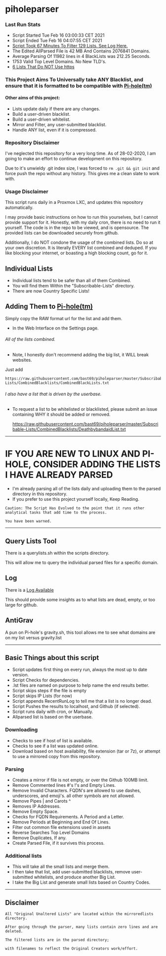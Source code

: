 # piholeparser

### Last Run Stats

* Script Started Tue Feb 16 03:00:33 CET 2021
* Script Ended Tue Feb 16 04:07:55 CET 2021
* [Script Took 67 Minutes To Filter 129 Lists. See Log Here.](https://github.com/bast69/piholeparser/blob/master/RecentRunLogs/Mainlog.md)
* The Edited AllParsed File is 42 MB And Contains 2076841 Domains.
* Average Parsing Of 11982 lines in 4 BlackLists was 212.25 Seconds.
* 1753 Valid Top Level Domains. No New TLD's.
* [6 Lists That Do NOT Use https](https://github.com/bast69/piholeparser/blob/master/RecentRunLogs/TopLevelScripts/10-Running-Initial-Tasks/20-Identifying-Lists-Without-https.md)

### This Project Aims To Universally take ANY Blacklist, and ensure that it is formatted to be compatible with [Pi-hole(tm)](https://pi-hole.net/)

#### Other aims of this project:

* Lists update daily if there are any changes.
* Build a user-driven blacklist.
* Build a user-driven whitelist.
* Mirror and Filter, any user-submitted blacklist.
* Handle ANY list, even if it is compressed.

### Repository Disclaimer
I've neglected this repository for a very long time. As of 28-02-2020, I am going to make an effort to continue development on this repository.

Due to it's unwieldy .git index size, I was forced to `rm .git && git init` and force push the repo without any history. This gives me a clean slate to work with.

### Usage Disclaimer
This script runs daily in a Proxmox LXC, and updates this repository automatically.

I may provide basic instructions on how to run this yourselves, but I cannot provide support for it.
Honestly, with my daily cron, there is no need to run it yourself.
The code is in the repo to be viewed, and is opensource.
The provided lists can be downloaded securely from github.

Additionally, I do NOT condone the usage of the combined lists. Do so at your own discretion.
It is literally EVERY list combined and deduped. If you like blocking your internet, or boasting a high blocking count, go for it.

## Individual Lists

* Individual lists tend to be safer than all of them Combined.
* You will find them Within the "Subscribable-Lists" directory.
* There are now Country Specific Lists!

## Adding Them to [Pi-hole(tm)](https://pi-hole.net/)

Simply copy the RAW format url for the list and add them.

* In the Web Interface on the Settings page.

###### All of the lists combined.

* Note, I honestly don't recommend adding the big list, it WILL break websites.

Just add

    https://raw.githubusercontent.com/bast69/piholeparser/master/Subscribable-Lists/CombinedBlacklists/CombinedBlackLists.txt

###### I also have a list that is driven by the userbase.

* To request a list to be whitelisted or blacklisted, please submit an issue containing WHY it should be added or removed.

    https://raw.githubusercontent.com/bast69/piholeparser/master/Subscribable-Lists/CombinedBlacklists/DeathbybandaidList.txt

_______________________________________________________________________________________________________________________

# IF YOU ARE NEW TO LINUX AND PI-HOLE, CONSIDER ADDING THE LISTS I HAVE ALREADY PARSED

* I'm already parsing all of the lists daily and uploading them to the parsed directory in this repository.
* If you prefer to use this project yourself locally, Keep Reading.

````
Caution: The Script Has Evolved to the point that it runs other analytical tasks that add time to the process.

You have been warned.
````

_______________________________________________________________________________________________________________________

## Query Lists Tool

There is a querylists.sh within the scripts directory.

This will allow me to query the individual parsed files for a specific domain.

## Log

There is a [Log Available](https://github.com/bast69/piholeparser/blob/master/RecentRunLogs/Mainlog.md)

This should provide some insights as to what lists are dead, empty, or too large for github.

## AntiGrav

A pun on Pi-hole's gravity.sh, this tool allows me to see what domains are on my list versus gravity.list

_______________________________________________________________________________________________________________________

## Basic Things about this script

* Script updates first thing on every run, always the most up to date version.
* Script Checks for dependencies.
* .lst files are named on purpose to help name the end results better.
* Script skips steps if the file is empty
* Script skips IP Lists (for now)
* Script appends RecentRunLog to tell me that a list is no longer dead.
* Script Pushes the results to localhost, and Github (if selected).
* Script runs daily with cron, or Manually.
* Allparsed list is based on the userbase.

### Downloading

* Checks to see if host of list is available.
* Checks to see if a list was updated online.
* Download based on host availability, file extension (tar or 7z), or attempt to use a mirrored copy from this repository.

### Parsing

* Creates a mirror if file is not empty, or over the Github 100MB limit.
* Remove Commented lines #'s !'s and Empty Lines.
* Remove Invalid Characters. FQDN's are allowed to use dashes, underscores, and emoji's. all other symbols are not allowed.
* Remove Pipes | and Carots ^
* Removes IP Addresses.
* Remove Empty Space.
* Checks for FQDN Requirements. A Period and a Letter.
* Remove Periods at Beginning and End Of Lines.
* Filter out common file extensions used in assets
* Reverse Searches Top Level Domains
* Remove Duplicates, If any.
* Create Parsed File, if it survives this process.

### Additional lists

* This will take all the small lists and merge them.
* I then take that list, add user-submitted blacklists, remove user-submitted whitelists, and produce another Big List.
* I take the Big List and generate small lists based on Country Codes.
_______________________________________________________________________________________________________________________

## Disclaimer

    All "Original Unaltered Lists" are located within the mirroredlists directory.

    After going through the parser, many lists contain zero lines and are deleted.

    The filtered lists are in the parsed directory;

    with filenames to reflect the Original Creators work/effort.
